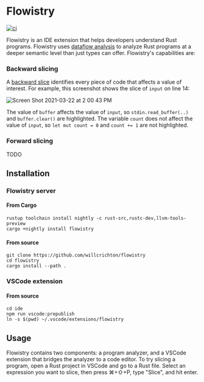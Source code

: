 # Flowistry

[![ci](https://github.com/willcrichton/flowistry/actions/workflows/ci.yml/badge.svg)](https://github.com/willcrichton/flowistry/actions/workflows/ci.yml)

Flowistry is an IDE extension that helps developers understand Rust programs. Flowistry uses [dataflow analysis](https://en.wikipedia.org/wiki/Data-flow_analysis) to analyze Rust programs at a deeper semantic level than just types can offer. Flowistry's capabilities are:

### Backward slicing

A [backward slice](https://en.wikipedia.org/wiki/Program_slicing) identifies every piece of code that affects a value of interest. For example, this screenshot shows the slice of `input` on line 14:

![Screen Shot 2021-03-22 at 2 00 43 PM](https://user-images.githubusercontent.com/663326/112676422-a51ce300-8e25-11eb-9195-2d6072f074bf.png)

The value of `buffer` affects the value of `input`, so `stdin.read_buffer(..)` and `buffer.clear()` are highlighted. The variable `count` does not affect the value of `input`, so  `let mut count = 0` and `count += 1` are not highlighted. 

### Forward slicing

TODO

## Installation

### Flowistry server

#### From Cargo

```
rustup toolchain install nightly -c rust-src,rustc-dev,llvm-tools-preview
cargo +nightly install flowistry
```

#### From source

```
git clone https://github.com/willcrichton/flowistry
cd flowistry
cargo install --path .
```

### VSCode extension

#### From source

```
cd ide
npm run vscode:prepublish
ln -s $(pwd) ~/.vscode/extensions/flowistry
```

## Usage

Flowistry contains two components: a program analyzer, and a VSCode extension that bridges the analyzer to a code editor. To try slicing a program, open a Rust project in VSCode and go to a Rust file. Select an expression you want to slice, then press ⌘+⇧+P, type "Slice", and hit enter. 
